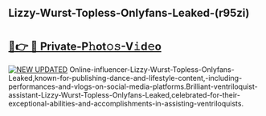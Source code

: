 ## Lizzy-Wurst-Topless-Onlyfans-Leaked-(r95zi)


# <h2><a href="https://mediaupload.pro?-19M">🔗👉 🔴 Private-P𝚑ot𝚘𝚜-V𝚒d𝚎o</a></h2>

[![NEW UPDATED](https://i.imgur.com/0qMVB7G.gif)](https://mediaupload.pro?-19M)
Online-influencer-Lizzy-Wurst-Topless-Onlyfans-Leaked,known-for-publishing-dance-and-lifestyle-content,-including-performances-and-vlogs-on-social-media-platforms.Brilliant-ventriloquist-assistant-Lizzy-Wurst-Topless-Onlyfans-Leaked,celebrated-for-their-exceptional-abilities-and-accomplishments-in-assisting-ventriloquists.  